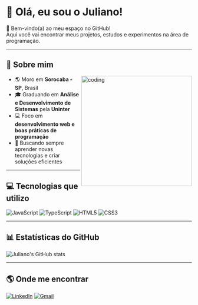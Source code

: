 # 👋 Olá, eu sou o Juliano!

🎉 Bem-vindo(a) ao meu espaço no GitHub!  
Aqui você vai encontrar meus projetos, estudos e experimentos na área de programação.

---

## 👾 Sobre mim
<img align="right" alt="coding" width="300" src="https://i.pinimg.com/originals/7d/07/a2/7d07a255678962d30d8717dcf5dbd266.gif">

- 🌎 Moro em **Sorocaba - SP**, Brasil  
- 🎓 Graduando em **Análise e Desenvolvimento de Sistemas** pela **Uninter**  
- 💻 Foco em **desenvolvimento web e boas práticas de programação**  
- 🚀 Buscando sempre aprender novas tecnologias e criar soluções eficientes  

---

## 💻 Tecnologias que utilizo
![JavaScript](https://img.shields.io/badge/JavaScript-F7DF1E?style=for-the-badge&logo=javascript&logoColor=black)
![TypeScript](https://img.shields.io/badge/TypeScript-007ACC?style=for-the-badge&logo=typescript&logoColor=white)
![HTML5](https://img.shields.io/badge/HTML5-E34F26?style=for-the-badge&logo=html5&logoColor=white)
![CSS3](https://img.shields.io/badge/CSS3-1572B6?style=for-the-badge&logo=css3&logoColor=white)

---

## 📊 Estatísticas do GitHub
![Juliano's GitHub stats](https://github-readme-stats.vercel.app/api?username=zJuliano&show_icons=true&theme=radical)

---

## 🌎 Onde me encontrar
[![LinkedIn](https://img.shields.io/badge/LinkedIn-0077B5?style=for-the-badge&logo=linkedin&logoColor=white)](https://linkedin.com)
[![Gmail](https://img.shields.io/badge/Gmail-D14836?style=for-the-badge&logo=gmail&logoColor=white)](mailto:seuemail@gmail.com)
